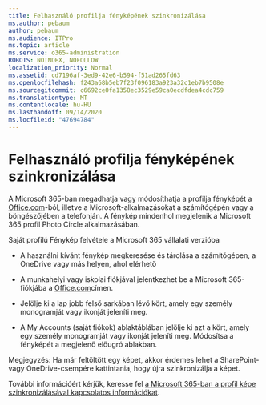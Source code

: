 ```yaml
---
title: Felhasználó profilja fényképének szinkronizálása
ms.author: pebaum
author: pebaum
ms.audience: ITPro
ms.topic: article
ms.service: o365-administration
ROBOTS: NOINDEX, NOFOLLOW
localization_priority: Normal
ms.assetid: cd7196af-3ed9-42e6-b594-f51ad265fd63
ms.openlocfilehash: f243a68b5eb7f23f096183a923a32c1eb7b9508e
ms.sourcegitcommit: c6692ce0fa1358ec3529e59ca0ecdfdea4cdc759
ms.translationtype: MT
ms.contentlocale: hu-HU
ms.lasthandoff: 09/14/2020
ms.locfileid: "47694784"
---
```

# <a name="sync-a-users-profile-picture"></a>Felhasználó profilja fényképének szinkronizálása

A Microsoft 365-ban megadhatja vagy módosíthatja a profilja fényképét a [Office.com](https://www.office.com)-ból, illetve a Microsoft-alkalmazásokat a számítógépén vagy a böngészőjében a telefonján. A fénykép mindenhol megjelenik a Microsoft 365 profil Photo Circle alkalmazásában.

Saját profilú Fénykép felvétele a Microsoft 365 vállalati verzióba

- A használni kívánt fénykép megkeresése és tárolása a számítógépen, a OneDrive vagy más helyen, ahol elérhető

- A munkahelyi vagy iskolai fiókjával jelentkezhet be a Microsoft 365-fiókjába a [Office.com](https://www.office.com)címen.

- Jelölje ki a lap jobb felső sarkában lévő kört, amely egy személy monogramját vagy ikonját jeleníti meg.

- A My Accounts (saját fiókok) ablaktáblában jelölje ki azt a kört, amely egy személy monogramját vagy ikonját jeleníti meg. Módosítsa a fényképét a megjelenő előugró ablakban.

Megjegyzés: Ha már feltöltött egy képet, akkor érdemes lehet a SharePoint-vagy OneDrive-csempére kattintania, hogy újra szinkronizálja a képet.

További információért kérjük, keresse fel [a Microsoft 365-ban a profil képe szinkronizálásával kapcsolatos információkat](https://support.office.com/article/information-about-profile-picture-synchronization-in-office-365-20594d76-d054-4af4-a660-401133e3d48a).
